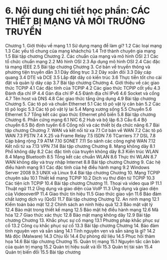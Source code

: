 # 6. Nội dung chi tiết học phần: CÁC THIẾT BỊ MẠNG VÀ MÔI TRƯỜNG TRUYỀN
Chương 1. Giới thiệu về mạng
1.1 Sử dụng mạng để làm gì?
1.2 Các loại mạng
1.3 Các yếu tố chung của mạng kháchchủ
1.4 Trở thành chuyên gia mạng
1.5 Bài tập chương
Chương 2. Các chuẩn của mạng và mô hình OSI
2.1 Các tổ chức chuẩn mạng
2.2 Mô hình OSI
2.3 Áp dụng mô hình OSI
2.4 Các đặc tả mạng IEEE
2.5 Bài tập chương
Chương 3. Cơ bản về truyền thông và phương tiện truyền dẫn
3.1 Dây đồng trục
3.2 Dây xoắn đôi
3.3 Dây cáp quang
3.4 DTE và DCE
3.5 Lắp đặt dây có kiến trúc
3.6 Thực tiễn tốt cho cài đặt và quản lý dây cáp
3.7 Bài tập chương
Chương 4. Giới thiệu về các giao thức TCPIP
4.1 Các đặc tính của TCPIP
4.2 Các giao thức TCPIP cốt yếu
4.3 Đánh địa chỉ IP
4.4 Gán địa chỉ IP
4.5 Đánh địa chỉ IPv6
4.6 Socket và cổng
4.7 Tên host và DNS
4.8 Các giao thức tầng ứng dụng
4.9 Bài tập chương
Chương 5. Các tô pô và chuẩn Ethernet
5.1 Các tô pô vật lý căn bản
5.2 Các tô pô logic
5.3 Các tô pô vật lý lai
5.4 Mạng xương sống
5.5 Chuyển
5.6 Ethernet
5.7 Tổng kết các giao thức Ethernet phổ biến
5.8 Bài tập chương
Chương 6. Phần cứng mạng
6.1 NIC
6.2 Hub và bộ lặp
6.3 Cầu
6.4 Bộ chuyển
6.5 Bộ định tuyến
6.6 Cổng nối và các thiết bị đa chức năng
6.7 Bài tập chương
Chương 7. WAN và kết nối từ xa
7.1 Cơ bản về WAN
7.2 Các tô pô WAN
7.3 PSTN
7.4 X.25 và Frame Relay
7.5 ISDN
7.6 TCarriers
7.7 DSL
7.8 Cáp băng rộng
7.9 ATM
7.10 SONET
7.11 So sánh các công nghệ WAN
7.12 Kết nối từ xa
7.13 VPN
7.14 Bài tập chương
Chương 8. Mạng không dây
8.1 Phổ không dây
8.2 Các đặc tính của truyền không dây
8.3 Kiến trúc WLAN
8.4 Mạng Bluetooth
8.5 Tổng kết các chuẩn WLAN
8.6 Thực thi WLAN
8.7 WAN không dây và truy nhập Internet
8.8 Bài tập chương
Chương 9. Các hệ điều hành mạng
9.1 Các đặc tính của hệ điều hành mạng
9.2 Windows Server 2008
9.3 UNIX và Linux
9.4 Bài tập chương
Chương 10. Mạng TCPIP chuyên sâu
10.1 Thiết kế mạng TCPIP
10.2 Dịch vụ thư điện tử TCPIP
10.3 Các tiện ích TCPIP
10.4 Bài tập chương
Chương 11. Thoại và video qua IP
11.1 Thuật ngữ
11.2 Ứng dụng và giao diện của VoIP
11.3 Ứng dụng và giao diện của VideooverIP
11.4 Giao thức tín hiệu
11.5 Giao thức giao vận
11.6 Bảo đảm chất lượng dịch vụ (QoS)
11.7 Bài tập chương
Chương 12. An ninh mạng
12.1 Kiểm toán bảo mật
12.2 Chính sách an ninh hiệu quả
12.3 Bảo mật vật lý
12.4 Bảo mật trong thiết kế mạng
12.5 Bảo mật hệ điều hành mạng
12.6 Mã hóa
12.7 Giao thức xác thực
12.8 Bảo mật mạng không dây
12.9 Bài tập chương
Chương 13. Khắc phục sự cố mạng
13.1 Phương pháp khắc phục sự cố
13.2 Công cụ khắc phục sự cố
13.3 Bài tập chương
Chương 14. Bảo đảm tính nguyên vẹn và sẵn sàng
14.1 Tính nguyên vẹn và sẵn sàng là gì?
14.2 Mã độc (Malware)
14.3 Chịu lỗi
14.4 Dự phòng dữ liệu
14.5 Phục hồi thảm họa
14.6 Bài tập chương
Chương 15. Quản trị mạng
15.1 Nguyên tắc căn bản của quản trị mạng
15.2 Quản trị hiệu suất và lỗi
15.3 Quản trị tài sản
15.4 Quản trị biến đổi
15.5 Bài tập chương
